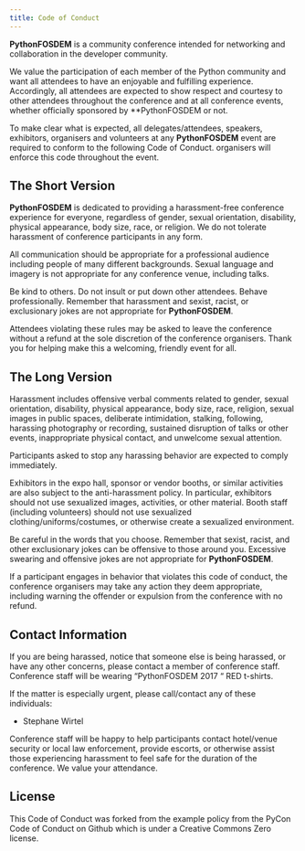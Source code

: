 ```yaml
---
title: Code of Conduct
---
```


**PythonFOSDEM** is a community conference intended for networking and collaboration in the developer community.

We value the participation of each member of the Python community and want all attendees to have an enjoyable and fulfilling experience. Accordingly, all attendees are expected to show respect and courtesy to other attendees throughout the conference and at all conference events, whether officially sponsored by **PythonFOSDEM or not.

To make clear what is expected, all delegates/attendees, speakers, exhibitors, organisers and volunteers at any **PythonFOSDEM** event are required to conform to the following Code of Conduct. organisers will enforce this code throughout the event.

## The Short Version

**PythonFOSDEM** is dedicated to providing a harassment-free conference experience for everyone, regardless of gender, sexual orientation, disability, physical appearance, body size, race, or religion. We do not tolerate harassment of conference participants in any form.

All communication should be appropriate for a professional audience including people of many different backgrounds. Sexual language and imagery is not appropriate for any conference venue, including talks.

Be kind to others. Do not insult or put down other attendees. Behave professionally. Remember that harassment and sexist, racist, or exclusionary jokes are not appropriate for **PythonFOSDEM**.

Attendees violating these rules may be asked to leave the conference without a refund at the sole discretion of the conference organisers. Thank you for helping make this a welcoming, friendly event for all.

## The Long Version
Harassment includes offensive verbal comments related to gender, sexual orientation, disability, physical appearance, body size, race, religion, sexual images in public spaces, deliberate intimidation, stalking, following, harassing photography or recording, sustained disruption of talks or other events, inappropriate physical contact, and unwelcome sexual attention.

Participants asked to stop any harassing behavior are expected to comply immediately.

Exhibitors in the expo hall, sponsor or vendor booths, or similar activities are also subject to the anti-harassment policy. In particular, exhibitors should not use sexualized images, activities, or other material. Booth staff (including volunteers) should not use sexualized clothing/uniforms/costumes, or otherwise create a sexualized environment.

Be careful in the words that you choose. Remember that sexist, racist, and other exclusionary jokes can be offensive to those around you. Excessive swearing and offensive jokes are not appropriate for **PythonFOSDEM**.

If a participant engages in behavior that violates this code of conduct, the conference organisers may take any action they deem appropriate, including warning the offender or expulsion from the conference with no refund.

## Contact Information
If you are being harassed, notice that someone else is being harassed, or have any other concerns, please contact a member of conference staff. Conference staff will be wearing “PythonFOSDEM 2017 “ <span class="label label-danger">RED t-shirts</span>.

If the matter is especially urgent, please call/contact any of these individuals:

* Stephane Wirtel

Conference staff will be happy to help participants contact hotel/venue security or local law enforcement, provide escorts, or otherwise assist those experiencing harassment to feel safe for the duration of the conference. We value your attendance.

## License
This Code of Conduct was forked from the example policy from the PyCon Code of Conduct on Github which is under a Creative Commons Zero license.
